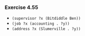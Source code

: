 ### Exercise 4.55
- `(supervisor ?x (Bitdiddle Ben))`
- `(job ?x (accounting . ?y))`
- `(address ?x (Slumerville . ?y))`
